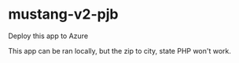 # mustang-v2-pjb

Deploy this app to Azure

This app can be ran locally, but the zip to city, state PHP won't work.